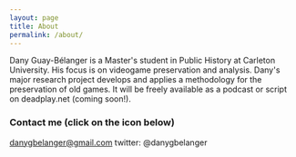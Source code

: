 ```yaml
---
layout: page
title: About
permalink: /about/
---
```


Dany Guay-Bélanger is a Master's student in Public History at Carleton University. His focus is on videogame preservation and analysis. Dany's major research project develops and applies a methodology for the preservation of old games. It will be freely available as a podcast or script on deadplay.net (coming soon!).

### Contact me (click on the icon below)

[danygbelanger@gmail.com](mailto:danygbelanger@gmail.com)
twitter: @danygbelanger
